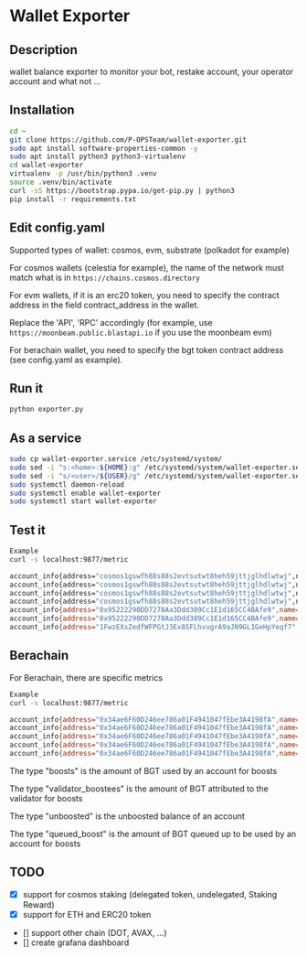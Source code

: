 # Wallet Exporter

## Description

wallet balance exporter to monitor your bot, restake account, your operator account and what not ...

## Installation

```bash
cd ~
git clone https://github.com/P-OPSTeam/wallet-exporter.git
sudo apt install software-properties-common -y
sudo apt install python3 python3-virtualenv
cd wallet-exporter
virtualenv -p /usr/bin/python3 .venv
source .venv/bin/activate
curl -sS https://bootstrap.pypa.io/get-pip.py | python3
pip install -r requirements.txt
```

## Edit config.yaml

Supported types of wallet: cosmos, evm, substrate (polkadot for example)

For cosmos wallets (celestia for example), the name of the network must match what is in ```https://chains.cosmos.directory```

For evm wallets, if it is an erc20 token, you need to specify the contract address in the field contract_address in the wallet.

Replace the 'API', 'RPC' accordingly (for example, use ```https://moonbeam.public.blastapi.io``` if you use the moonbeam evm)

For berachain wallet, you need to specify the bgt token contract address (see config.yaml as example).

## Run it

```bash
python exporter.py
```

## As a service

```bash
sudo cp wallet-exporter.service /etc/systemd/system/
sudo sed -i "s:<home>:${HOME}:g" /etc/systemd/system/wallet-exporter.service
sudo sed -i "s/<user>/${USER}/g" /etc/systemd/system/wallet-exporter.service
sudo systemctl daemon-reload 
sudo systemctl enable wallet-exporter
sudo systemctl start wallet-exporter
```

## Test it

```bash
Example
curl -s localhost:9877/metric

account_info{address="cosmos1gswfh88s88s2evtsutwt8heh59jttjglhdlwtwj",name="validator",network="cosmoshub", type="balance"} 54.451031
account_info{address="cosmos1gswfh88s88s2evtsutwt8heh59jttjglhdlwtwj",name="validator",network="cosmoshub", type="delegations"} 0.0
account_info{address="cosmos1gswfh88s88s2evtsutwt8heh59jttjglhdlwtwj",name="validator",network="cosmoshub", type="unbounding_delegations"} 0.0
account_info{address="cosmos1gswfh88s88s2evtsutwt8heh59jttjglhdlwtwj",name="validator",network="cosmoshub", type="rewards"} 0.0
account_info{address="0x95222290DD7278Aa3Ddd389Cc1E1d165CC4BAfe9",name="broadcaster ethereum",network="ethereum",type="balance"} 6.388107948244274
account_info{address="0x95222290DD7278Aa3Ddd389Cc1E1d165CC4BAfe9",name="broadcaster matic",network="ethereum",type="balance"} 0.4753891567500353
account_info{address="1FwzEXsZedfWFPGtJ3Ex8SFLhvugrA9aJN9GL1GeHpYeqf7",name="broadcaster polkadot",network="polkadot",type="balance"} 46000.0

```

## Berachain

For Berachain, there are specific metrics

```bash
Example
curl -s localhost:9877/metric

account_info{address="0x34ae6F60D246ee786a01F4941047fEbe3A4198fA",name="bera validator",network="berachain",type="balance"} 9.554170322670004
account_info{address="0x34ae6F60D246ee786a01F4941047fEbe3A4198fA",name="bera validator",network="berachain",type="boosts"} 8.253249496763132
account_info{address="0x34ae6F60D246ee786a01F4941047fEbe3A4198fA",name="bera validator",network="berachain",type="validator_boostees"} 0.0
account_info{address="0x34ae6F60D246ee786a01F4941047fEbe3A4198fA",name="bera validator",network="berachain",type="unboosted"} 1.0009208259068711
account_info{address="0x34ae6F60D246ee786a01F4941047fEbe3A4198fA",name="bera validator",network="berachain",type="queued_boost"} 0.3

```

The type "boosts" is the amount of BGT used by an account for boosts

The type "validator_boostees" is the amount of BGT attributed to the validator for boosts

The type "unboosted" is the unboosted balance of an account

The type "queued_boost" is the amount of BGT queued up to be used by an account for boosts

## TODO

- [X] support for cosmos staking (delegated token, undelegated, Staking Reward)
- [X] support for ETH and ERC20 token
- [] support other chain (DOT, AVAX, ...)
- [] create grafana dashboard
